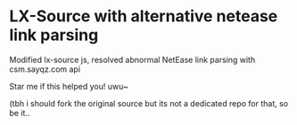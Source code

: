 # LX-Source with alternative netease link parsing
Modified lx-source js, resolved abnormal NetEase link parsing with csm.sayqz.com api

Star me if this helped you! uwu~

(tbh i should fork the original source but its not a dedicated repo for that, so be it..
